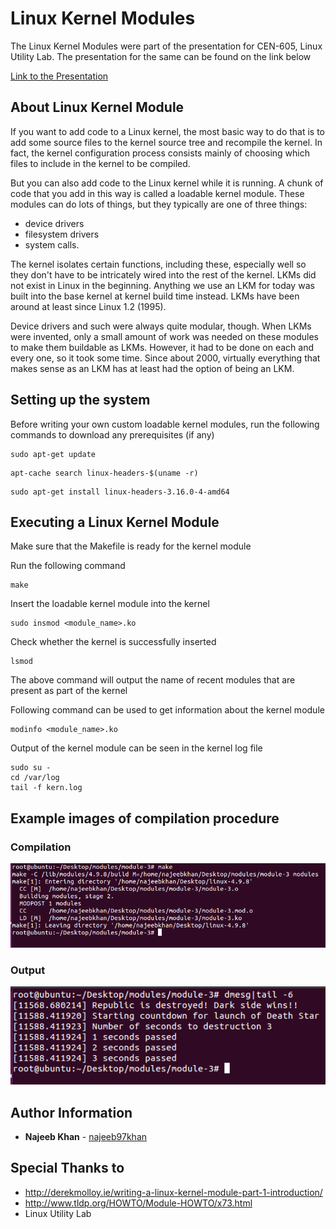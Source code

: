 # Linux Kernel Modules

The Linux Kernel Modules were part of the presentation for CEN-605, Linux Utility Lab. The presentation for the same can be found on the link below

[Link to the Presentation](https://docs.google.com/presentation/d/18c2DXre7kah3m2rbNXBJSBmu_C4XnLfwYwOxrpAAwjw/edit?usp=sharing)

## About Linux Kernel Module

If you want to add code to a Linux kernel, the most basic way to do that is to add some source files to the kernel source tree and recompile the kernel. In fact, the kernel configuration process consists mainly of choosing which files to include in the kernel to be compiled.

But you can also add code to the Linux kernel while it is running. A chunk of code that you add in this way is called a loadable kernel module. These modules can do lots of things, but they typically are one of three things: 
* device drivers 
* filesystem drivers
* system calls. 

The kernel isolates certain functions, including these, especially well so they don't have to be intricately wired into the rest of the kernel.
LKMs did not exist in Linux in the beginning. Anything we use an LKM for today was built into the base kernel at kernel build time instead. LKMs have been around at least since Linux 1.2 (1995).

Device drivers and such were always quite modular, though. When LKMs were invented, only a small amount of work was needed on these modules to make them buildable as LKMs. However, it had to be done on each and every one, so it took some time. Since about 2000, virtually everything that makes sense as an LKM has at least had the option of being an LKM.

## Setting up the system
Before writing your own custom loadable kernel modules, run the following commands to download any prerequisites (if any)

```
sudo apt-get update
```

```
apt-cache search linux-headers-$(uname -r)
```

```
sudo apt-get install linux-headers-3.16.0-4-amd64
```

## Executing a Linux Kernel Module

Make sure that the Makefile is ready for the kernel module

Run the following command

```
make
```

Insert the loadable kernel module into the kernel

```
sudo insmod <module_name>.ko
```

Check whether the kernel is successfully inserted

```
lsmod
```

The above command will output the name of recent modules that are present as part of the kernel

Following command can be used to get information about the kernel module

```
modinfo <module_name>.ko
```

Output of the kernel module can be seen in the kernel log file

```
sudo su -
cd /var/log
tail -f kern.log
```
## Example images of compilation procedure

### Compilation
![compile](images/make.png)

### Output
![output](images/insmod.png)

## Author Information
* **Najeeb Khan** - [najeeb97khan](http://github.com/najeeb97khan)

## Special Thanks to
* http://derekmolloy.ie/writing-a-linux-kernel-module-part-1-introduction/
* http://www.tldp.org/HOWTO/Module-HOWTO/x73.html
* Linux Utility Lab
